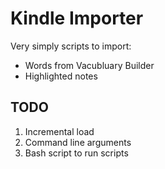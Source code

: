 # Kindle Importer

Very simply scripts to import:
* Words from Vacubluary Builder
* Highlighted notes

## TODO
1. Incremental load
1. Command line arguments
1. Bash script to run scripts